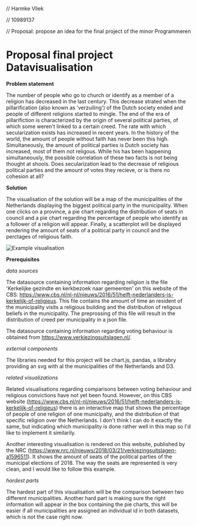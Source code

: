 // Harmke Vliek

// 10989137

// Proposal: propose an idea for the final project of the minor Programmeren

# Proposal final project Datavisualisation

**Problem statement**

The number of people who go to church or identify as a member of a religion has decreased in the last century. This decrease strated when the pillarification (also known as 'verzuiling') of the Dutch society ended and people of different religions started to mingle. The end of the era of pillarifiction is characterized by the origin of several political parties, of which some weren't linked to a certain creed. The rate with which secularization exists has increased in recent years. In the history of the world, the amount of people without faith has never been this high. Simultaneously, the amount of political parties is Dutch society has increased, most of them not religous. While his has been happening simultaneously, the possible correlation of these two facts is not being thought at shools. Does secularization lead to the decrease of religious political parties and the amount of votes they recieve, or is there no cohesion at all?    

**Solution**

The visualisation of the solution will be a map of the municipalities of the Netherlands displaying the biggest political party in the municipality. When one clicks on a province, a pie chart regarding the distribution of seats in council and a pie chart regarding the percentage of people who identify as a follower of a religion will appear. Finally, a scatterplot will be displayed rendering the amount of seats of a political party in council and the perctages of religious faith. 

![Example visualisation](/doc/proposal_voorbeeld.jpg)

**Prerequisites**

*data sources*

The datasource containing information regarding religion is the file 'Kerkelijke gezindte en kerkbezoek naar gemeenten' on this website of the CBS: https://www.cbs.nl/nl-nl/nieuws/2016/51/helft-nederlanders-is-kerkelijk-of-religieus. This file contains the amount of time an resident of the municipality visits a religious building and the distribution of religous beliefs in the municipality. The preprossing of this file will result in the distribution of creed per municipality in a json file.

The datasource containing information regarding voting behaviour is obtained from https://www.verkiezingsuitslagen.nl/. 

*external components*

The libraries needed for this project will be chart.js, pandas, a librabry providing an svg with al the municipalities of the Netherlands and D3.

*related visualizations*

Related visualisations regarding comparisons between voting behaviour and religious convictions have not yet been found. However, on this CBS website (https://www.cbs.nl/nl-nl/nieuws/2016/51/helft-nederlanders-is-kerkelijk-of-religieus) there is an interactive map that shows the percentage of people of one religion of one municipalty, and the distribution of that specific religion over the Netherlands. I don't think I can do it exactly the same, but indicating which municipality is done rather well in this map so I'd like to implement it similarily.

Another interesting visualisation is rendered on this website, published by the NRC (https://www.nrc.nl/nieuws/2018/03/21/verkiezingsuitslagen-a1596511). It shows the amount of seats of the political parties of the municipal elections of 2018. The way the seats are represented is very clean, and I would like to follow this example.

*hardest parts*

The hardest part of this visualisation will be the comparison between two different municipalities. Another hard part is making sure the right information will appear in the box containing the pie charts, this will be easier if all municipalities are assigned an individual id in both datasets, which is not the case right now. 
